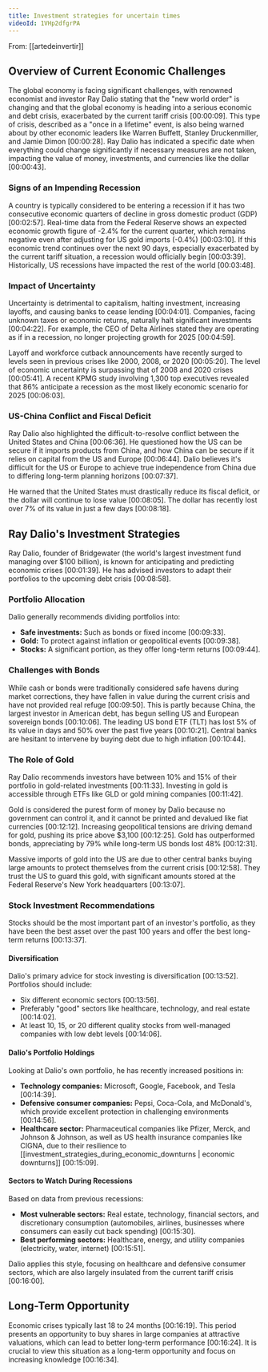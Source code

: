 ```yaml
---
title: Investment strategies for uncertain times
videoId: 1VHp2dfgrPA
---
```


From: [[artedeinvertir]] <br/> 

## Overview of Current Economic Challenges

The global economy is facing significant challenges, with renowned economist and investor Ray Dalio stating that the "new world order" is changing and that the global economy is heading into a serious economic and debt crisis, exacerbated by the current tariff crisis <a class="yt-timestamp" data-t="00:00:09">[00:00:09]</a>. This type of crisis, described as a "once in a lifetime" event, is also being warned about by other economic leaders like Warren Buffett, Stanley Druckenmiller, and Jamie Dimon <a class="yt-timestamp" data-t="00:00:28">[00:00:28]</a>. Ray Dalio has indicated a specific date when everything could change significantly if necessary measures are not taken, impacting the value of money, investments, and currencies like the dollar <a class="yt-timestamp" data-t="00:00:43">[00:00:43]</a>.

### Signs of an Impending Recession
A country is typically considered to be entering a recession if it has two consecutive economic quarters of decline in gross domestic product (GDP) <a class="yt-timestamp" data-t="00:02:57">[00:02:57]</a>. Real-time data from the Federal Reserve shows an expected economic growth figure of -2.4% for the current quarter, which remains negative even after adjusting for US gold imports (-0.4%) <a class="yt-timestamp" data-t="00:03:10">[00:03:10]</a>. If this economic trend continues over the next 90 days, especially exacerbated by the current tariff situation, a recession would officially begin <a class="yt-timestamp" data-t="00:03:39">[00:03:39]</a>. Historically, US recessions have impacted the rest of the world <a class="yt-timestamp" data-t="00:03:48">[00:03:48]</a>.

### Impact of Uncertainty
Uncertainty is detrimental to capitalism, halting investment, increasing layoffs, and causing banks to cease lending <a class="yt-timestamp" data-t="00:04:01">[00:04:01]</a>. Companies, facing unknown taxes or economic returns, naturally halt significant investments <a class="yt-timestamp" data-t="00:04:22">[00:04:22]</a>. For example, the CEO of Delta Airlines stated they are operating as if in a recession, no longer projecting growth for 2025 <a class="yt-timestamp" data-t="00:04:59">[00:04:59]</a>.

Layoff and workforce cutback announcements have recently surged to levels seen in previous crises like 2000, 2008, or 2020 <a class="yt-timestamp" data-t="00:05:20">[00:05:20]</a>. The level of economic uncertainty is surpassing that of 2008 and 2020 crises <a class="yt-timestamp" data-t="00:05:41">[00:05:41]</a>. A recent KPMG study involving 1,300 top executives revealed that 86% anticipate a recession as the most likely economic scenario for 2025 <a class="yt-timestamp" data-t="00:06:03">[00:06:03]</a>.

### US-China Conflict and Fiscal Deficit
Ray Dalio also highlighted the difficult-to-resolve conflict between the United States and China <a class="yt-timestamp" data-t="00:06:36">[00:06:36]</a>. He questioned how the US can be secure if it imports products from China, and how China can be secure if it relies on capital from the US and Europe <a class="yt-timestamp" data-t="00:06:44">[00:06:44]</a>. Dalio believes it's difficult for the US or Europe to achieve true independence from China due to differing long-term planning horizons <a class="yt-timestamp" data-t="00:07:37">[00:07:37]</a>.

He warned that the United States must drastically reduce its fiscal deficit, or the dollar will continue to lose value <a class="yt-timestamp" data-t="00:08:05">[00:08:05]</a>. The dollar has recently lost over 7% of its value in just a few days <a class="yt-timestamp" data-t="00:08:18">[00:08:18]</a>.

## Ray Dalio's Investment Strategies

Ray Dalio, founder of Bridgewater (the world's largest investment fund managing over $100 billion), is known for anticipating and predicting economic crises <a class="yt-timestamp" data-t="00:01:39">[00:01:39]</a>. He has advised investors to adapt their portfolios to the upcoming debt crisis <a class="yt-timestamp" data-t="00:08:58">[00:08:58]</a>.

### Portfolio Allocation
Dalio generally recommends dividing portfolios into:
*   **Safe investments:** Such as bonds or fixed income <a class="yt-timestamp" data-t="00:09:33">[00:09:33]</a>.
*   **Gold:** To protect against inflation or geopolitical events <a class="yt-timestamp" data-t="00:09:38">[00:09:38]</a>.
*   **Stocks:** A significant portion, as they offer long-term returns <a class="yt-timestamp" data-t="00:09:44">[00:09:44]</a>.

### Challenges with Bonds
While cash or bonds were traditionally considered safe havens during market corrections, they have fallen in value during the current crisis and have not provided real refuge <a class="yt-timestamp" data-t="00:09:50">[00:09:50]</a>. This is partly because China, the largest investor in American debt, has begun selling US and European sovereign bonds <a class="yt-timestamp" data-t="00:10:06">[00:10:06]</a>. The leading US bond ETF (TLT) has lost 5% of its value in days and 50% over the past five years <a class="yt-timestamp" data-t="00:10:21">[00:10:21]</a>. Central banks are hesitant to intervene by buying debt due to high inflation <a class="yt-timestamp" data-t="00:10:44">[00:10:44]</a>.

### The Role of Gold
Ray Dalio recommends investors have between 10% and 15% of their portfolio in gold-related investments <a class="yt-timestamp" data-t="00:11:33">[00:11:33]</a>. Investing in gold is accessible through ETFs like GLD or gold mining companies <a class="yt-timestamp" data-t="00:11:42">[00:11:42]</a>.

Gold is considered the purest form of money by Dalio because no government can control it, and it cannot be printed and devalued like fiat currencies <a class="yt-timestamp" data-t="00:12:12">[00:12:12]</a>. Increasing geopolitical tensions are driving demand for gold, pushing its price above $3,100 <a class="yt-timestamp" data-t="00:12:25">[00:12:25]</a>. Gold has outperformed bonds, appreciating by 79% while long-term US bonds lost 48% <a class="yt-timestamp" data-t="00:12:31">[00:12:31]</a>.

Massive imports of gold into the US are due to other central banks buying large amounts to protect themselves from the current crisis <a class="yt-timestamp" data-t="00:12:58">[00:12:58]</a>. They trust the US to guard this gold, with significant amounts stored at the Federal Reserve's New York headquarters <a class="yt-timestamp" data-t="00:13:07">[00:13:07]</a>.

### Stock Investment Recommendations
Stocks should be the most important part of an investor's portfolio, as they have been the best asset over the past 100 years and offer the best long-term returns <a class="yt-timestamp" data-t="00:13:37">[00:13:37]</a>.

#### Diversification
Dalio's primary advice for stock investing is diversification <a class="yt-timestamp" data-t="00:13:52">[00:13:52]</a>. Portfolios should include:
*   Six different economic sectors <a class="yt-timestamp" data-t="00:13:56">[00:13:56]</a>.
*   Preferably "good" sectors like healthcare, technology, and real estate <a class="yt-timestamp" data-t="00:14:02">[00:14:02]</a>.
*   At least 10, 15, or 20 different quality stocks from well-managed companies with low debt levels <a class="yt-timestamp" data-t="00:14:06">[00:14:06]</a>.

#### Dalio's Portfolio Holdings
Looking at Dalio's own portfolio, he has recently increased positions in:
*   **Technology companies:** Microsoft, Google, Facebook, and Tesla <a class="yt-timestamp" data-t="00:14:39">[00:14:39]</a>.
*   **Defensive consumer companies:** Pepsi, Coca-Cola, and McDonald's, which provide excellent protection in challenging environments <a class="yt-timestamp" data-t="00:14:56">[00:14:56]</a>.
*   **Healthcare sector:** Pharmaceutical companies like Pfizer, Merck, and Johnson & Johnson, as well as US health insurance companies like CIGNA, due to their resilience to [[investment_strategies_during_economic_downturns | economic downturns]] <a class="yt-timestamp" data-t="00:15:09">[00:15:09]</a>.

#### Sectors to Watch During Recessions
Based on data from previous recessions:
*   **Most vulnerable sectors:** Real estate, technology, financial sectors, and discretionary consumption (automobiles, airlines, businesses where consumers can easily cut back spending) <a class="yt-timestamp" data-t="00:15:30">[00:15:30]</a>.
*   **Best performing sectors:** Healthcare, energy, and utility companies (electricity, water, internet) <a class="yt-timestamp" data-t="00:15:51">[00:15:51]</a>.

Dalio applies this style, focusing on healthcare and defensive consumer sectors, which are also largely insulated from the current tariff crisis <a class="yt-timestamp" data-t="00:16:00">[00:16:00]</a>.

## Long-Term Opportunity
Economic crises typically last 18 to 24 months <a class="yt-timestamp" data-t="00:16:19">[00:16:19]</a>. This period presents an opportunity to buy shares in large companies at attractive valuations, which can lead to better long-term performance <a class="yt-timestamp" data-t="00:16:24">[00:16:24]</a>. It is crucial to view this situation as a long-term opportunity and focus on increasing knowledge <a class="yt-timestamp" data-t="00:16:34">[00:16:34]</a>.